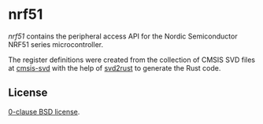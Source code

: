 nrf51
=====

_nrf51_ contains the peripheral access API for the Nordic Semiconductor NRF51
series microcontroller.

The register definitions were created from the collection of CMSIS SVD files at
[cmsis-svd][] with the help of [svd2rust][] to generate the Rust code. 

[cmsis-svd]: https://github.com/posborne/cmsis-svd.git
[svd2rust]: https://github.com/whitequark/svd2rust

License
-------

[0-clause BSD license](LICENSE-0BSD.txt).
